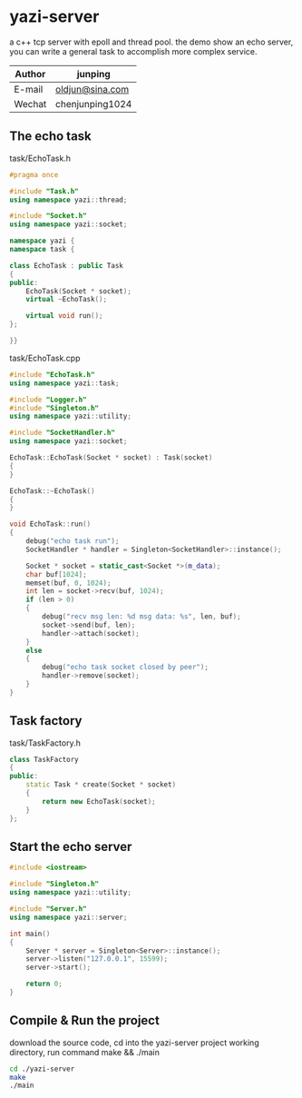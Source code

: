 # yazi-server
a c++ tcp server with epoll and thread pool. the demo show an echo server, you can write a general task to accomplish more  complex service.

|Author|junping|
|---|---|
|E-mail|oldjun@sina.com|
|Wechat|chenjunping1024|

## The echo task
task/EchoTask.h
```c++
#pragma once

#include "Task.h"
using namespace yazi::thread;

#include "Socket.h"
using namespace yazi::socket;

namespace yazi {
namespace task {

class EchoTask : public Task
{
public:
    EchoTask(Socket * socket);
    virtual ~EchoTask();

    virtual void run();
};

}}
```

task/EchoTask.cpp
```c++
#include "EchoTask.h"
using namespace yazi::task;

#include "Logger.h"
#include "Singleton.h"
using namespace yazi::utility;

#include "SocketHandler.h"
using namespace yazi::socket;

EchoTask::EchoTask(Socket * socket) : Task(socket)
{
}

EchoTask::~EchoTask()
{
}

void EchoTask::run()
{
    debug("echo task run");
    SocketHandler * handler = Singleton<SocketHandler>::instance();

    Socket * socket = static_cast<Socket *>(m_data);
    char buf[1024];
    memset(buf, 0, 1024);
    int len = socket->recv(buf, 1024);
    if (len > 0)
    {
        debug("recv msg len: %d msg data: %s", len, buf);
        socket->send(buf, len);
        handler->attach(socket);
    }
    else
    {
        debug("echo task socket closed by peer");
        handler->remove(socket);
    }
}
```
## Task factory
task/TaskFactory.h
```c++
class TaskFactory
{
public:
    static Task * create(Socket * socket)
    {
        return new EchoTask(socket);
    }
};
```
## Start the echo server
```c++
#include <iostream>

#include "Singleton.h"
using namespace yazi::utility;

#include "Server.h"
using namespace yazi::server;

int main()
{
    Server * server = Singleton<Server>::instance();
    server->listen("127.0.0.1", 15599);
    server->start();

    return 0;
}
```
## Compile & Run the project
download the source code, cd into the yazi-server project working directory, run command make && ./main 
```bash
cd ./yazi-server
make
./main
```

